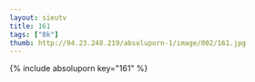 ```yaml
--- 
layout: sieutv
title: 161
tags: ["0k"]
thumb: http://94.23.248.219/absoluporn-1/image/002/161.jpg
---
```

{% include absoluporn key="161" %} 
